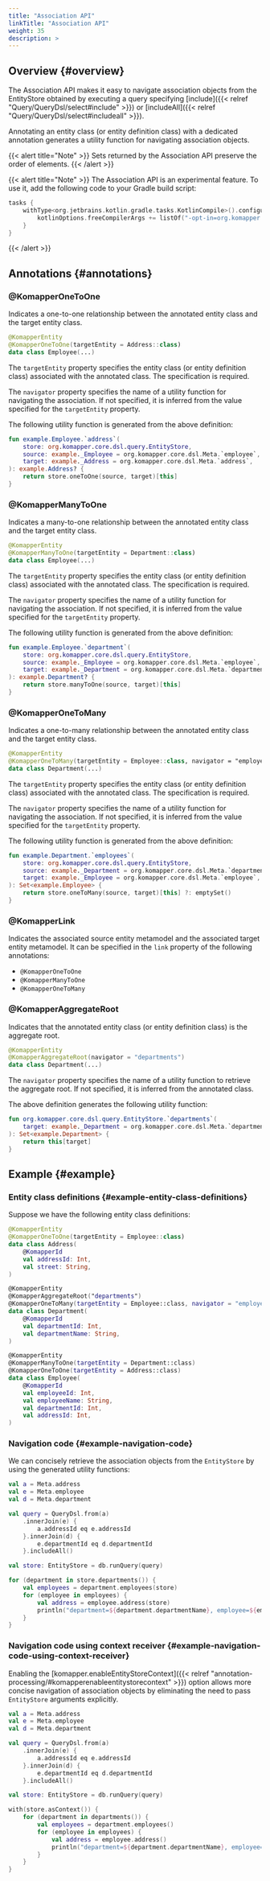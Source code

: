 ```yaml
---
title: "Association API"
linkTitle: "Association API"
weight: 35
description: >
---
```


## Overview {#overview}

The Association API makes it easy to navigate association objects from 
the EntityStore obtained by executing a query specifying [include]({{< relref "Query/QueryDsl/select#include" >}})
or [includeAll]({{< relref "Query/QueryDsl/select#includeall" >}}).

Annotating an entity class (or entity definition class) with a dedicated annotation
generates a utility function for navigating association objects.

{{< alert title="Note" >}}
Sets returned by the Association API preserve the order of elements.
{{< /alert >}}

{{< alert title="Note" >}}
The Association API is an experimental feature.
To use it, add the following code to your Gradle build script:

```kotlin
tasks {
    withType<org.jetbrains.kotlin.gradle.tasks.KotlinCompile>().configureEach {
        kotlinOptions.freeCompilerArgs += listOf("-opt-in=org.komapper.annotation.KomapperExperimentalAssociation")
    }
}
```
{{< /alert >}}


## Annotations {#annotations}

### @KomapperOneToOne

Indicates a one-to-one relationship between the annotated entity class and the target entity class.

```kotlin
@KomapperEntity
@KomapperOneToOne(targetEntity = Address::class)
data class Employee(...)
```

The `targetEntity` property specifies the entity class (or entity definition class) associated with the annotated class.
The specification is required.

The `navigator` property specifies the name of a utility function for navigating the association.
If not specified, it is inferred from the value specified for the `targetEntity` property.

The following utility function is generated from the above definition:

```kotlin
fun example.Employee.`address`(
    store: org.komapper.core.dsl.query.EntityStore,
    source: example._Employee = org.komapper.core.dsl.Meta.`employee`,
    target: example._Address = org.komapper.core.dsl.Meta.`address`,
): example.Address? {
    return store.oneToOne(source, target)[this]
}
```

### @KomapperManyToOne

Indicates a many-to-one relationship between the annotated entity class and the target entity class.

```kotlin
@KomapperEntity
@KomapperManyToOne(targetEntity = Department::class)
data class Employee(...)
```

The `targetEntity` property specifies the entity class (or entity definition class) associated with the annotated class.
The specification is required.

The `navigator` property specifies the name of a utility function for navigating the association.
If not specified, it is inferred from the value specified for the `targetEntity` property.

The following utility function is generated from the above definition:

```kotlin
fun example.Employee.`department`(
    store: org.komapper.core.dsl.query.EntityStore,
    source: example._Employee = org.komapper.core.dsl.Meta.`employee`,
    target: example._Department = org.komapper.core.dsl.Meta.`department`,
): example.Department? {
    return store.manyToOne(source, target)[this]
}
```

### @KomapperOneToMany

Indicates a one-to-many relationship between the annotated entity class and the target entity class.

```kotlin
@KomapperEntity
@KomapperOneToMany(targetEntity = Employee::class, navigator = "employees")
data class Department(...)
```

The `targetEntity` property specifies the entity class (or entity definition class) associated with the annotated class.
The specification is required.

The `navigator` property specifies the name of a utility function for navigating the association.
If not specified, it is inferred from the value specified for the `targetEntity` property.

The following utility function is generated from the above definition:

```kotlin
fun example.Department.`employees`(
    store: org.komapper.core.dsl.query.EntityStore,
    source: example._Department = org.komapper.core.dsl.Meta.`department`,
    target: example._Employee = org.komapper.core.dsl.Meta.`employee`,
): Set<example.Employee> {
    return store.oneToMany(source, target)[this] ?: emptySet()
}
```

### @KomapperLink

Indicates the associated source entity metamodel and the associated target entity metamodel.
It can be specified in the `link` property of the following annotations:

- `@KomapperOneToOne`
- `@KomapperManyToOne`
- `@KomapperOneToMany`

### @KomapperAggregateRoot

Indicates that the annotated entity class (or entity definition class) is the aggregate root.

```kotlin
@KomapperEntity
@KomapperAggregateRoot(navigator = "departments")
data class Department(...)
```

The `navigator` property specifies the name of a utility function to retrieve the aggregate root.
If not specified, it is inferred from the annotated class.

The above definition generates the following utility function:

```kotlin
fun org.komapper.core.dsl.query.EntityStore.`departments`(
    target: example._Department = org.komapper.core.dsl.Meta.`department`,
): Set<example.Department> {
    return this[target]
}
```

## Example {#example}

### Entity class definitions {#example-entity-class-definitions}

Suppose we have the following entity class definitions:

```kotlin
@KomapperEntity
@KomapperOneToOne(targetEntity = Employee::class)
data class Address(
    @KomapperId
    val addressId: Int,
    val street: String,
)

@KomapperEntity
@KomapperAggregateRoot("departments")
@KomapperOneToMany(targetEntity = Employee::class, navigator = "employees")
data class Department(
    @KomapperId
    val departmentId: Int,
    val departmentName: String,
)

@KomapperEntity
@KomapperManyToOne(targetEntity = Department::class)
@KomapperOneToOne(targetEntity = Address::class)
data class Employee(
    @KomapperId
    val employeeId: Int,
    val employeeName: String,
    val departmentId: Int,
    val addressId: Int,
)
```

### Navigation code {#example-navigation-code}

We can concisely retrieve the association objects from the `EntityStore` by using the generated utility functions:

```kotlin
val a = Meta.address
val e = Meta.employee
val d = Meta.department

val query = QueryDsl.from(a)
    .innerJoin(e) {
        a.addressId eq e.addressId
    }.innerJoin(d) {
        e.departmentId eq d.departmentId
    }.includeAll()

val store: EntityStore = db.runQuery(query)

for (department in store.departments()) {
    val employees = department.employees(store)
    for (employee in employees) {
        val address = employee.address(store)
        println("department=${department.departmentName}, employee=${employee.employeeName}, address=${address?.street}")
    }
}
```

### Navigation code using context receiver {#example-navigation-code-using-context-receiver}

Enabling the [komapper.enableEntityStoreContext]({{< relref "annotation-processing/#komapperenableentitystorecontext" >}})
option allows more concise navigation of association objects 
by eliminating the need to pass `EntityStore` arguments explicitly.

```kotlin
val a = Meta.address
val e = Meta.employee
val d = Meta.department

val query = QueryDsl.from(a)
    .innerJoin(e) {
        a.addressId eq e.addressId
    }.innerJoin(d) {
        e.departmentId eq d.departmentId
    }.includeAll()

val store: EntityStore = db.runQuery(query)

with(store.asContext()) {
    for (department in departments()) {
        val employees = department.employees()
        for (employee in employees) {
            val address = employee.address()
            println("department=${department.departmentName}, employee=${employee.employeeName}, address=${address?.street}")
        }
    }
}
```
